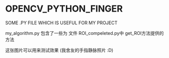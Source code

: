 # OPENCV_PYTHON_FINGER
SOME  .PY FILE WHICH IS USEFUL FOR MY PROJECT


my_algorithm.py 包含了一些为 文件 ROI_compeleted.py中 get_ROI方法提供的方法
 
 
这张图片可以用来测试效果
(我舍友的手指静脉照片 :D)
